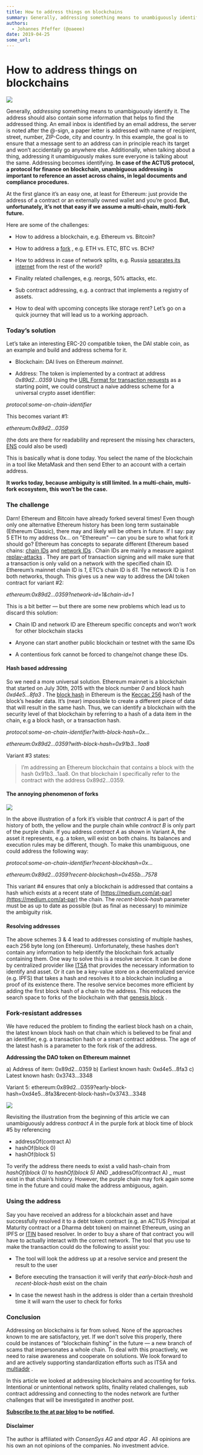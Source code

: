 ```yaml
---
title: How to address things on blockchains
summary: Generally, addressing something means to unambiguously identify it. The address should also contain some information that helps to find the addressed thing. An email inbox is identified by an email address, the server is noted after the @-sign, a paper letter is addressed with name of recipient, street, number, ZIP-Code, city and country. In this example, the goal is to ensure that a message sent to an address can in principle reach its target and won’t accidentally go anywhere else. Additionall
authors:
  - Johannes Pfeffer (@oaeee)
date: 2019-04-25
some_url: 
---
```


# How to address things on blockchains



![](https://api.kauri.io:443/ipfs/QmZaWmWPwkuvpzQ5zasUmWRARm8dss6cJ3SNDqZrhtTfVd)

Generally, 
_addressing_
 something means to unambiguously identify it. The address should also contain some information that helps to find the addressed thing. An email inbox is identified by an email address, the server is noted after the @-sign, a paper letter is addressed with name of recipient, street, number, ZIP-Code, city and country.
In this example, the goal is to ensure that a message sent to an address can in principle reach its target and won’t accidentally go anywhere else. Additionally, when talking about a thing, addressing it unambiguously makes sure everyone is talking about the same. Addressing becomes identifying.
**In case of the ACTUS protocol, a protocol for finance on blockchain, unambiguous addressing is important to reference an asset across chains, in legal documents and compliance procedures.**

At the first glance it’s an easy one, at least for Ethereum: just provide the address of a contract or an externally owned wallet and you’re good.
**But, unfortunately, it’s not that easy if we assume a multi-chain, multi-fork future.**

Here are some of the challenges:



 * How to address a blockchain, e.g. Ethereum vs. Bitcoin?

 * How to address a [fork](https://vitalik.ca/general/2017/03/14/forks_and_markets.html) , e.g. ETH vs. ETC, BTC vs. BCH?

 * How to address in case of network splits, e.g. Russia [separates its internet](https://wapo.st/2SL1Ubc?tid=ss_tw&utm_term=.022ca0c92047) from the rest of the world?

 * Finality related challenges, e.g. reorgs, 50% attacks, etc.

 * Sub contract addressing, e.g. a contract that implements a registry of assets.

 * How to deal with upcoming concepts like storage rent?
Let’s go on a quick journey that will lead us to a working approach.

### Today’s solution
Let’s take an interesting ERC-20 compatible token, the DAI stable coin, as an example and build and address schema for it.



 * Blockchain: DAI lives on Ethereum _mainnet_.

 * Address: The token is implemented by a contract at address _0x89d2...0359_
Using the 
[URL Format for transaction requests](https://eips.ethereum.org/EIPS/eip-681)
 as a starting point, we could construct a naive address scheme for a universal crypto asset identifier:
 
_protocol:some-on-chain-identifier_
 
This becomes variant #1:
 
_ethereum:0x89d2...0359_

 (the dots are there for readability and represent the missing hex characters, 
[ENS](http://ens.domains)
 could also be used)

This is basically what is done today. You select the name of the blockchain in a tool like MetaMask and then send Ether to an account with a certain address.

**It works today, because ambiguity is still limited. In a multi-chain, multi-fork ecosystem, this won’t be the case.**

### The challenge
Darn! Ethereum and Bitcoin have already forked several times! Even though only one alternative Ethereum history has been long term sustainable (Ethereum Classic), there may and likely will be others in future. If I say: pay 5 ETH to my address 0x… on "Ethereum" — can you be sure to what fork it should go?
Ethereum has concepts to separate different Ethereum based chains: 
[chain IDs](https://github.com/ethereum/EIPs/blob/master/EIPS/eip-155.md)
 and 
[network IDs](https://github.com/ethereum/wiki/wiki/Ethereum-Wire-Protocol)
 . Chain IDs are mainly a measure against 
[replay-attacks](https://en.wikipedia.org/wiki/Replay_attack)
 . They are part of transaction signing and will make sure that a transaction is only valid on a network with the specified chain ID. Ethereum’s mainnet chain ID is 
_1_, ETC’s chain ID is _61_. The network ID is _1_ on both networks, though.
This gives us a new way to address the DAI token contract for variant #2:
 
_ethereum:0x89d2...0359?network-id=1&chain-id=1_
 
This is a bit better — but there are some new problems which lead us to discard this solution:



 * Chain ID and network ID are Ethereum specific concepts and won’t work for other blockchain stacks

 * Anyone can start another public blockchain or testnet with the same IDs

 * A contentious fork cannot be forced to change/not change these IDs.

#### Hash based addressing
So we need a more universal solution.
Ethereum mainnet is a blockchain that started on July 30th, 2015 with the block number _0_ and block hash _0xd4e5...8fa3_ .
The 
[block hash](https://ethon.consensys.net/prop-blockhash.html)
 in Ethereum is the 
[Keccac 256](https://crypto.stackexchange.com/questions/15727/what-are-the-key-differences-between-the-draft-sha-3-standard-and-the-keccak-sub)
 hash of the block’s header data. It’s (near) impossible to create a different piece of data that will result in the same hash.
Thus, we can identify a blockchain with the security level of that blockchain by referring to a hash of a data item in the chain, e.g a block hash, or a transaction hash.
 
_protocol:some-on-chain-identifier?with-block-hash=0x..._
 
 
_ethereum:0x89d2...0359?with-block-hash=0x91b3...1aa8_
 
Variant #3 states:
> I’m addressing an Ethereum blockchain that contains a block with the hash 0x91b3...1aa8. On that blockchain I specifically refer to the contract with the address 0x89d2...0359.


#### The annoying phenomenon of forks

![](https://api.kauri.io:443/ipfs/QmemJWEq8wVcrj4nczn19tXzjh1NmMaE81WmmPxtpLUuLa)

In the above illustration of a fork it’s visible that 
_contract A_
 is part of the history of both, the yellow and the purple chain while 
_contract B_
 is only part of the purple chain. If you address 
_contract A_
 as shown in Variant A, the asset it represents, e.g. a token, will exist on both chains. Its balances and execution rules may be different, though.
To make this unambiguous, one could address the following way:
 
_protocol:some-on-chain-identifier?recent-blockhash=0x..._
 
 
_ethereum:0x89d2...0359?recent-blockchash=0x455b...7578_
 
This variant #4 ensures that only a blockchain is addressed that contains a hash which exists at a recent state of 
[https://medium.com/at-par](https://medium.com/at-par)
 the chain. The 
_recent-block-hash_
 parameter must be as up to date as possible (but as final as necessary) to minimize the ambiguity risk.

#### Resolving addresses
The above schemes 3 & 4 lead to addresses consisting of multiple hashes, each 256 byte long (on Ethereum). Unfortunately, these hashes don’t contain any information to help identify the blockchain fork actually containing them.
One way to solve this is a resolve service. It can be done by centralized provider like 
[ITSA](http://itsa.global)
 that provides the necessary information to identify and asset. Or it can be a key-value store on a decentralized service (e.g. IPFS) that takes a hash and resolves it to a blockchain including a proof of its existence there.
The resolve service becomes more efficient by adding the first block hash of a chain to the address. This reduces the search space to forks of the blockchain with that 
[genesis block](https://ethon.consensys.net/class-genesisblock.html) .

### Fork-resistant addresses
We have reduced the problem to finding the earliest block hash on a chain, the latest known block hash on that chain which is believed to be final and an identifier, e.g. a transaction hash or a smart contract address. The age of the latest hash is a parameter to the fork risk of the address.


**Addressing the DAO token on Ethereum mainnet**

a) Address of item:        0x89d2...0359
b) Earliest known hash:    0xd4e5...8fa3
c) Latest known hash:      0x3743...3348

Variant 5: ethereum:0x89d2...0359?early-block-hash=0xd4e5...8fa3&recent-block-hash=0x3743...3348


![](https://api.kauri.io:443/ipfs/QmZaWmWPwkuvpzQ5zasUmWRARm8dss6cJ3SNDqZrhtTfVd)

Revisiting the illustration from the beginning of this article we can unambiguously address 
_contract A_
 in the purple fork at block time of block #5 by referencing



 *  addressOf(contract A)
 *  hashOf(block 0) 
 *  hashOf(block 5)

To verify the address there needs to exist a valid hash-chain from 
_hashOf(block 0)_
 to 
_hashOf(block 5)_
 AND 
_addressOf(contract A)
_ must exist in that chain’s history.
However, the purple chain may fork again some time in the future and could make the address ambiguous, again.

### Using the address
Say you have received an address for a blockchain asset and have successfully resolved it to a debt token contract (e.g. an ACTUS Principal at Maturity contract or a Dharma debt token) on mainnet Ethereum, using an IPFS or 
[ITIN](https://itsa.global/what-we-do/#ITIN)
 based resolver.
In order to buy a share of that contract you will have to actually interact with the correct network. The tool that you use to make the transaction could do the following to assist you:



 * The tool will look the address up at a resolve service and present the result to the user

 * Before executing the transaction it will verify that _early-block-hash_ and _recent-block-hash_ exist on the chain

 * In case the newest hash in the address is older than a certain threshold time it will warn the user to check for forks

### Conclusion
Addressing on blockchains is far from solved. None of the approaches known to me are satisfactory, yet. If we don’t solve this properly, there could be instances of “blockchain fishing” in the future — a new branch of scams that impersonates a whole chain.
To deal with this proactively, we need to raise awareness and cooperate on solutions. We look forward to and are actively supporting standardization efforts such as ITSA and 
[multiaddr](https://multiformats.io/multiaddr/) .

In this article we looked at addressing blockchains and accounting for forks. Intentional or unintentional network splits, finality related challenges, sub contract addressing and connecting to the nodes network are further challenges that will be investigated in another post. 

**[Subscribe to the at par blog](https://medium.com/at-par) to be notified.**
 

#### Disclaimer
The author is affiliated with 
_ConsenSys AG_
 and 
_atpar AG_
 . All opinions are his own an not opinions of the companies. No investment advice.
